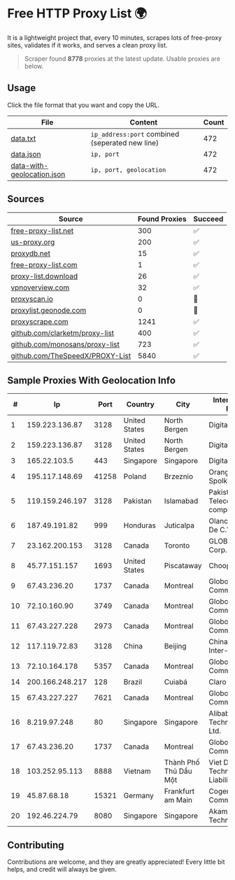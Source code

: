 
# Free HTTP Proxy List 🌍

It is a lightweight project that, every 10 minutes, scrapes lots of free-proxy sites, validates if it works, and serves a clean proxy list.


> Scraper found **8778** proxies at the latest update. Usable proxies are below.

## Usage

Click the file format that you want and copy the URL.


|File|Content|Count|
|----|-------|-----|
|[data.txt](https://raw.githubusercontent.com/themiralay/Proxy-List-World/master/data.txt)|`ip_address:port` combined (seperated new line)|472|
|[data.json](https://raw.githubusercontent.com/themiralay/Proxy-List-World/master/data.json)|`ip, port`|472|
|[data-with-geolocation.json](https://raw.githubusercontent.com/themiralay/Proxy-List-World/master/data-with-geolocation.json)|`ip, port, geolocation`|472|

## Sources

|Source|Found Proxies|Succeed|
|------|-------------|-------|
|[free-proxy-list.net](https://free-proxy-list.net)|300|✅|
|[us-proxy.org](https://www.us-proxy.org)|200|✅|
|[proxydb.net](http://proxydb.net)|15|✅|
|[free-proxy-list.com](https://free-proxy-list.com/?page=&port=&type%5B%5D=http&type%5B%5D=https&up_time=0&search=Search)|1|✅|
|[proxy-list.download](https://www.proxy-list.download/HTTP)|26|✅|
|[vpnoverview.com](https://vpnoverview.com/privacy/anonymous-browsing/free-proxy-servers)|32|✅|
|[proxyscan.io](https://www.proxyscan.io)|0|🚫|
|[proxylist.geonode.com](https://proxylist.geonode.com/api/proxy-list?limit=300&page=1&sort_by=lastChecked&sort_type=desc&protocols=http,https)|0|🚫|
|[proxyscrape.com](https://api.proxyscrape.com/v2/?request=displayproxies&protocol=http&timeout=10000&country=all&ssl=all&anonymity=all)|1241|✅|
|[github.com/clarketm/proxy-list](https://raw.githubusercontent.com/clarketm/proxy-list/master/proxy-list-raw.txt)|400|✅|
|[github.com/monosans/proxy-list](https://raw.githubusercontent.com/monosans/proxy-list/main/proxies/http.txt)|723|✅|
|[github.com/TheSpeedX/PROXY-List](https://raw.githubusercontent.com/TheSpeedX/PROXY-List/master/http.txt)|5840|✅|


## Sample Proxies With Geolocation Info

|#|Ip|Port|Country|City|Internet Service Provider|
|-|--|----|-------|----|-------------------------|
|1|159.223.136.87|3128|United States|North Bergen|DigitalOcean, LLC|
|2|159.223.136.87|3128|United States|North Bergen|DigitalOcean, LLC|
|3|165.22.103.5|443|Singapore|Singapore|DigitalOcean, LLC|
|4|195.117.148.69|41258|Poland|Brzeznio|Orange Polska Spolka Akcyjna|
|5|119.159.246.197|3128|Pakistan|Islamabad|Pakistan Telecommuication company limited|
|6|187.49.191.82|999|Honduras|Juticalpa|Olancho NET S.r.l. De C.V.|
|7|23.162.200.153|3128|Canada|Toronto|GLOBALTELEHOST Corp.|
|8|45.77.151.157|1693|United States|Piscataway|Choopa|
|9|67.43.236.20|1737|Canada|Montreal|GloboTech Communications|
|10|72.10.160.90|3749|Canada|Montreal|GloboTech Communications|
|11|67.43.227.228|2973|Canada|Montreal|GloboTech Communications|
|12|117.119.72.83|3128|China|Beijing|China Networks Inter-Exchange|
|13|72.10.164.178|5357|Canada|Montreal|GloboTech Communications|
|14|200.166.248.217|128|Brazil|Cuiabá|Claro S.A|
|15|67.43.227.227|7621|Canada|Montreal|GloboTech Communications|
|16|8.219.97.248|80|Singapore|Singapore|Alibaba (US) Technology Co., Ltd.|
|17|67.43.236.20|1737|Canada|Montreal|GloboTech Communications|
|18|103.252.95.113|8888|Vietnam|Thành Phố Thủ Dầu Một|Viet Digital Technology Liability Company|
|19|45.87.68.18|15321|Germany|Frankfurt am Main|Cogent Communications|
|20|192.46.224.79|8080|Singapore|Singapore|Akamai Technologies, Inc.|



## Contributing

Contributions are welcome, and they are greatly appreciated! Every
little bit helps, and credit will always be given.

